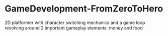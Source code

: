 # GameDevelopment-FromZeroToHero

2D platformer with character switching mechanics and a game loop revolving around 2 important gameplay elements: money and food
